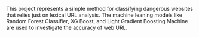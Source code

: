 This project represents a simple method for classifying dangerous websites that relies just on lexical URL analysis. The machine leaning models like Random Forest Classifier, XG Boost, and Light Gradient Boosting Machine are used to investigate the accuracy of web URL.
